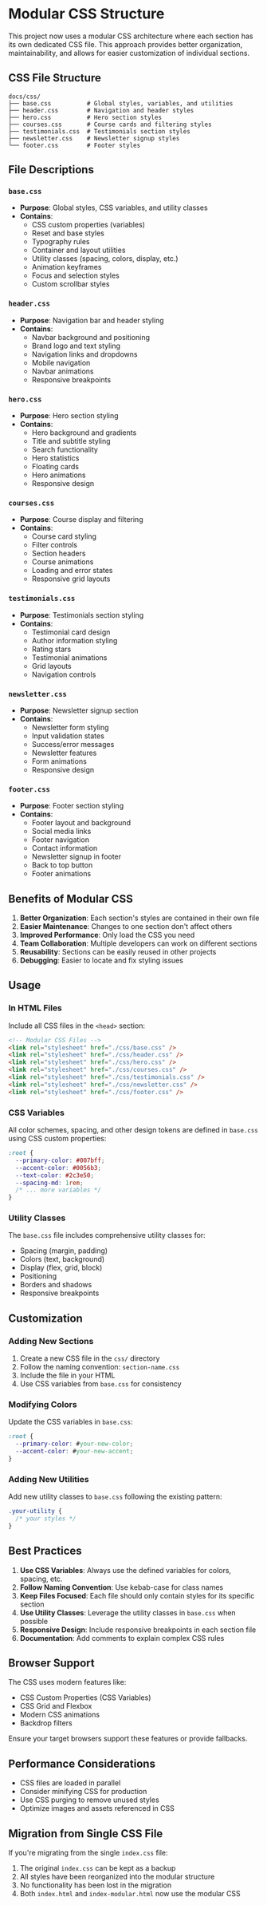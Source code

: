 # Modular CSS Structure

This project now uses a modular CSS architecture where each section has its own dedicated CSS file. This approach provides better organization, maintainability, and allows for easier customization of individual sections.

## CSS File Structure

```
docs/css/
├── base.css          # Global styles, variables, and utilities
├── header.css        # Navigation and header styles
├── hero.css          # Hero section styles
├── courses.css       # Course cards and filtering styles
├── testimonials.css  # Testimonials section styles
├── newsletter.css    # Newsletter signup styles
└── footer.css        # Footer styles
```

## File Descriptions

### `base.css`
- **Purpose**: Global styles, CSS variables, and utility classes
- **Contains**:
  - CSS custom properties (variables)
  - Reset and base styles
  - Typography rules
  - Container and layout utilities
  - Utility classes (spacing, colors, display, etc.)
  - Animation keyframes
  - Focus and selection styles
  - Custom scrollbar styles

### `header.css`
- **Purpose**: Navigation bar and header styling
- **Contains**:
  - Navbar background and positioning
  - Brand logo and text styling
  - Navigation links and dropdowns
  - Mobile navigation
  - Navbar animations
  - Responsive breakpoints

### `hero.css`
- **Purpose**: Hero section styling
- **Contains**:
  - Hero background and gradients
  - Title and subtitle styling
  - Search functionality
  - Hero statistics
  - Floating cards
  - Hero animations
  - Responsive design

### `courses.css`
- **Purpose**: Course display and filtering
- **Contains**:
  - Course card styling
  - Filter controls
  - Section headers
  - Course animations
  - Loading and error states
  - Responsive grid layouts

### `testimonials.css`
- **Purpose**: Testimonials section styling
- **Contains**:
  - Testimonial card design
  - Author information styling
  - Rating stars
  - Testimonial animations
  - Grid layouts
  - Navigation controls

### `newsletter.css`
- **Purpose**: Newsletter signup section
- **Contains**:
  - Newsletter form styling
  - Input validation states
  - Success/error messages
  - Newsletter features
  - Form animations
  - Responsive design

### `footer.css`
- **Purpose**: Footer section styling
- **Contains**:
  - Footer layout and background
  - Social media links
  - Footer navigation
  - Contact information
  - Newsletter signup in footer
  - Back to top button
  - Footer animations

## Benefits of Modular CSS

1. **Better Organization**: Each section's styles are contained in their own file
2. **Easier Maintenance**: Changes to one section don't affect others
3. **Improved Performance**: Only load the CSS you need
4. **Team Collaboration**: Multiple developers can work on different sections
5. **Reusability**: Sections can be easily reused in other projects
6. **Debugging**: Easier to locate and fix styling issues

## Usage

### In HTML Files
Include all CSS files in the `<head>` section:

```html
<!-- Modular CSS Files -->
<link rel="stylesheet" href="./css/base.css" />
<link rel="stylesheet" href="./css/header.css" />
<link rel="stylesheet" href="./css/hero.css" />
<link rel="stylesheet" href="./css/courses.css" />
<link rel="stylesheet" href="./css/testimonials.css" />
<link rel="stylesheet" href="./css/newsletter.css" />
<link rel="stylesheet" href="./css/footer.css" />
```

### CSS Variables
All color schemes, spacing, and other design tokens are defined in `base.css` using CSS custom properties:

```css
:root {
  --primary-color: #007bff;
  --accent-color: #0056b3;
  --text-color: #2c3e50;
  --spacing-md: 1rem;
  /* ... more variables */
}
```

### Utility Classes
The `base.css` file includes comprehensive utility classes for:
- Spacing (margin, padding)
- Colors (text, background)
- Display (flex, grid, block)
- Positioning
- Borders and shadows
- Responsive breakpoints

## Customization

### Adding New Sections
1. Create a new CSS file in the `css/` directory
2. Follow the naming convention: `section-name.css`
3. Include the file in your HTML
4. Use CSS variables from `base.css` for consistency

### Modifying Colors
Update the CSS variables in `base.css`:

```css
:root {
  --primary-color: #your-new-color;
  --accent-color: #your-new-accent;
}
```

### Adding New Utilities
Add new utility classes to `base.css` following the existing pattern:

```css
.your-utility {
  /* your styles */
}
```

## Best Practices

1. **Use CSS Variables**: Always use the defined variables for colors, spacing, etc.
2. **Follow Naming Convention**: Use kebab-case for class names
3. **Keep Files Focused**: Each file should only contain styles for its specific section
4. **Use Utility Classes**: Leverage the utility classes in `base.css` when possible
5. **Responsive Design**: Include responsive breakpoints in each section file
6. **Documentation**: Add comments to explain complex CSS rules

## Browser Support

The CSS uses modern features like:
- CSS Custom Properties (CSS Variables)
- CSS Grid and Flexbox
- Modern CSS animations
- Backdrop filters

Ensure your target browsers support these features or provide fallbacks.

## Performance Considerations

- CSS files are loaded in parallel
- Consider minifying CSS for production
- Use CSS purging to remove unused styles
- Optimize images and assets referenced in CSS

## Migration from Single CSS File

If you're migrating from the single `index.css` file:
1. The original `index.css` can be kept as a backup
2. All styles have been reorganized into the modular structure
3. No functionality has been lost in the migration
4. Both `index.html` and `index-modular.html` now use the modular CSS 